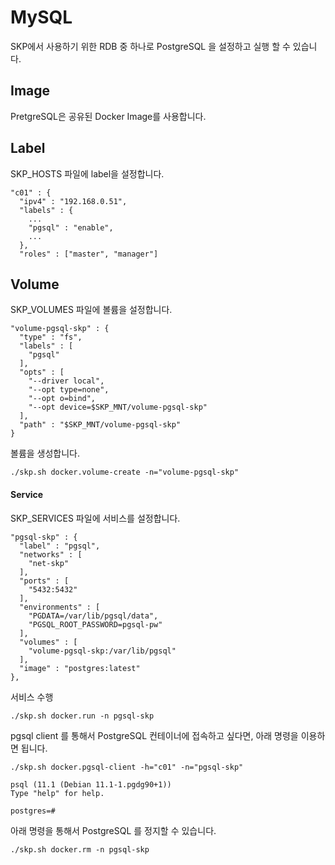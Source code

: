 # MySQL

SKP에서 사용하기 위한 RDB 중 하나로 PostgreSQL 을 설정하고 실행 할 수 있습니다.

## Image

PretgreSQL은 공유된 Docker Image를 사용합니다.

## Label

SKP_HOSTS 파일에 label을 설정합니다.

```
"c01" : {
  "ipv4" : "192.168.0.51",
  "labels" : {
    ...
    "pgsql" : "enable",
    ...
  },
  "roles" : ["master", "manager"]
```

## Volume

SKP_VOLUMES 파일에 볼륨을 설정합니다.

```
"volume-pgsql-skp" : {
  "type" : "fs",
  "labels" : [
    "pgsql"
  ],
  "opts" : [
    "--driver local",
    "--opt type=none",
    "--opt o=bind",
    "--opt device=$SKP_MNT/volume-pgsql-skp"
  ],
  "path" : "$SKP_MNT/volume-pgsql-skp"
}
```

볼륨을 생성합니다.

```
./skp.sh docker.volume-create -n="volume-pgsql-skp"
```

#### Service

SKP_SERVICES 파일에 서비스를 설정합니다.

```
"pgsql-skp" : {
  "label" : "pgsql",
  "networks" : [
    "net-skp"
  ],
  "ports" : [
    "5432:5432"
  ],
  "environments" : [
    "PGDATA=/var/lib/pgsql/data",
    "PGSQL_ROOT_PASSWORD=pgsql-pw"
  ],
  "volumes" : [
    "volume-pgsql-skp:/var/lib/pgsql"
  ],
  "image" : "postgres:latest"
},
```

서비스 수행

```
./skp.sh docker.run -n pgsql-skp
```

pgsql client 를 통해서 PostgreSQL 컨테이너에 접속하고 싶다면, 아래 명령을 이용하면 됩니다.

```
./skp.sh docker.pgsql-client -h="c01" -n="pgsql-skp"

psql (11.1 (Debian 11.1-1.pgdg90+1))
Type "help" for help.

postgres=#
```

아래 명령을 통해서 PostgreSQL 를 정지할 수 있습니다.

```
./skp.sh docker.rm -n pgsql-skp
```
